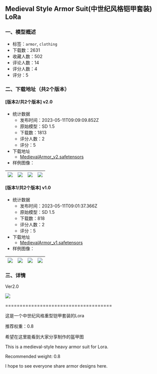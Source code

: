 ## Medieval Style Armor Suit(中世纪风格铠甲套装) LoRa
### 一、模型概述

- 标签：`armor`, `clothing`
- 下载数：2631
- 收藏人数：502
- 评论人数：14
- 评分人数：4
- 评分：5

### 二、下载地址（共2个版本）

#### [版本2/共2个版本] v2.0

- 统计数据
  - 发布时间：2023-05-11T09:09:09.852Z
  - 原始模型：SD 1.5
  - 下载数：1813
  - 评分人数：2
  - 评分：5
- 下载地址
  - [MedievalArmor_v2.safetensors](https://civitai.com/api/download/models/67849)
- 样例图像：

| <img src="https://image.civitai.com/xG1nkqKTMzGDvpLrqFT7WA/14750b8d-3413-42dd-8155-6dfd86b28336/width=450/754250.jpeg" /> | <img src="https://image.civitai.com/xG1nkqKTMzGDvpLrqFT7WA/7a3a950b-5062-421d-b28c-927ab1991963/width=450/754254.jpeg" /> | <img src="https://image.civitai.com/xG1nkqKTMzGDvpLrqFT7WA/0f59f252-db7c-4913-bb28-e8d6c90cb67e/width=450/754251.jpeg" /> | <img src="https://image.civitai.com/xG1nkqKTMzGDvpLrqFT7WA/5b64c2e0-d6f2-450b-91dd-b7c0d65c7a4f/width=450/754252.jpeg" /> |
| ---- | ---- | ---- | ---- |

#### [版本1/共2个版本] v1.0

- 统计数据
  - 发布时间：2023-05-11T09:01:37.366Z
  - 原始模型：SD 1.5
  - 下载数：818
  - 评分人数：2
  - 评分：5
- 下载地址
  - [MedievalArmor_v1.safetensors](https://civitai.com/api/download/models/64382)
- 样例图像：

| <img src="https://image.civitai.com/xG1nkqKTMzGDvpLrqFT7WA/e8d74913-790e-45cb-b9ea-a3e8bdce3738/width=450/711287.jpeg" /> | <img src="https://image.civitai.com/xG1nkqKTMzGDvpLrqFT7WA/66e7e95d-fb0e-4ac1-b280-38d80031deee/width=450/711286.jpeg" /> | <img src="https://image.civitai.com/xG1nkqKTMzGDvpLrqFT7WA/4320dbef-7e8d-4c02-99c1-45c3317d4a71/width=450/711289.jpeg" /> | <img src="https://image.civitai.com/xG1nkqKTMzGDvpLrqFT7WA/e36c3ee8-548b-4154-a9c3-319386d78300/width=450/711285.jpeg" /> |
| ---- | ---- | ---- | ---- |


### 三、详情
<p>Ver2.0</p><img src="https://image.civitai.com/xG1nkqKTMzGDvpLrqFT7WA/e6100341-af3d-45d6-bd76-7598fc11febc/width=525/e6100341-af3d-45d6-bd76-7598fc11febc.jpeg" /><p>=====================================</p><p>这是一个中世纪风格重型铠甲套装的Lora</p><p>推荐权重：0.8</p><p>希望在这里能看到大家分享制作的盔甲图</p><p>This is a medieval-style heavy armor suit for Lora.</p><p>Recommended weight: 0.8</p><p>I hope to see everyone share armor designs here.</p>